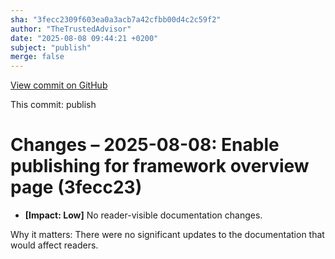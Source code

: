```yaml
---
sha: "3fecc2309f603ea0a3acb7a42cfbb00d4c2c59f2"
author: "TheTrustedAdvisor"
date: "2025-08-08 09:44:21 +0200"
subject: "publish"
merge: false
---
```


[View commit on GitHub](https://github.com/TheTrustedAdvisor/FabricAdoptionFramework/commit/3fecc2309f603ea0a3acb7a42cfbb00d4c2c59f2)

This commit: publish

# Changes – 2025-08-08: Enable publishing for framework overview page (3fecc23)

- **[Impact: Low]** No reader-visible documentation changes.

Why it matters: There were no significant updates to the documentation that would affect readers.

